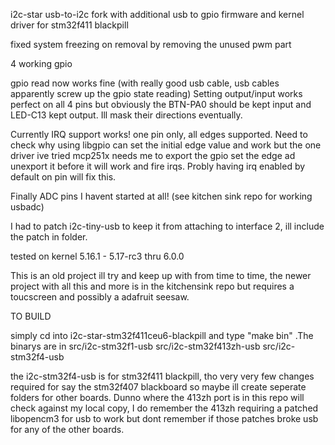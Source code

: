 i2c-star usb-to-i2c fork with additional usb to gpio firmware and kernel driver for stm32f411 blackpill

fixed system freezing on removal by removing the unused pwm part

4 working gpio 

gpio read now works fine (with really good usb cable, usb cables apparently screw up the gpio state reading) Setting output/input works perfect on all 4 pins but obviously the BTN-PA0 should be kept input and LED-C13 kept output. Ill mask their directions eventually.

Currently IRQ support works! one pin only, all edges supported. Need to check why using libgpio can set the initial edge value and work but the one driver ive tried mcp251x needs me to export the gpio set the edge ad unexport it before it will work and fire irqs. Probly having irq enabled by default on pin will fix this.

Finally ADC pins I havent started at all! (see kitchen sink repo for working usbadc)

I had to patch i2c-tiny-usb to keep it from attaching to interface 2, ill include the patch in folder. 


tested on kernel 5.16.1 - 5.17-rc3  thru 6.0.0

This is an old project ill try and keep up with from time to time, the newer project with all this and more is in the kitchensink repo but requires a toucscreen and possibly a adafruit seesaw. 

TO BUILD

simply cd into i2c-star-stm32f411ceu6-blackpill and type "make bin"  .The binarys are in src/i2c-stm32f1-usb  src/i2c-stm32f413zh-usb  src/i2c-stm32f4-usb  


the i2c-stm32f4-usb is for stm32f411 blackpill, tho very very few changes required for say the stm32f407 blackboard so maybe ill create seperate folders for other boards. Dunno where the 413zh port is in this repo will check against my local copy, I do remember the 413zh requiring a patched libopencm3 for usb to work but dont remember if those patches broke usb for any of the other boards.   

